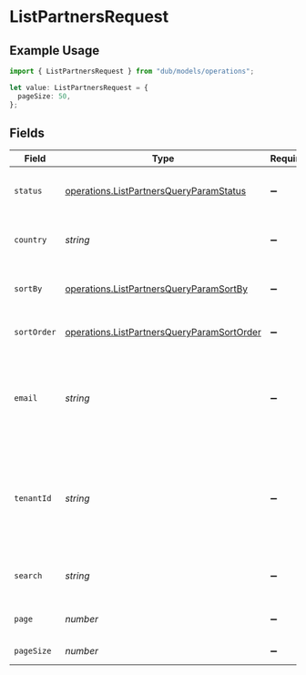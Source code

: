 # ListPartnersRequest

## Example Usage

```typescript
import { ListPartnersRequest } from "dub/models/operations";

let value: ListPartnersRequest = {
  pageSize: 50,
};
```

## Fields

| Field                                                                                                                              | Type                                                                                                                               | Required                                                                                                                           | Description                                                                                                                        | Example                                                                                                                            |
| ---------------------------------------------------------------------------------------------------------------------------------- | ---------------------------------------------------------------------------------------------------------------------------------- | ---------------------------------------------------------------------------------------------------------------------------------- | ---------------------------------------------------------------------------------------------------------------------------------- | ---------------------------------------------------------------------------------------------------------------------------------- |
| `status`                                                                                                                           | [operations.ListPartnersQueryParamStatus](../../models/operations/listpartnersqueryparamstatus.md)                                 | :heavy_minus_sign:                                                                                                                 | A filter on the list based on the partner's `status` field.                                                                        | approved                                                                                                                           |
| `country`                                                                                                                          | *string*                                                                                                                           | :heavy_minus_sign:                                                                                                                 | A filter on the list based on the partner's `country` field.                                                                       | US                                                                                                                                 |
| `sortBy`                                                                                                                           | [operations.ListPartnersQueryParamSortBy](../../models/operations/listpartnersqueryparamsortby.md)                                 | :heavy_minus_sign:                                                                                                                 | The field to sort the partners by. The default is `totalSaleAmount`.                                                               | totalSaleAmount                                                                                                                    |
| `sortOrder`                                                                                                                        | [operations.ListPartnersQueryParamSortOrder](../../models/operations/listpartnersqueryparamsortorder.md)                           | :heavy_minus_sign:                                                                                                                 | The sort order. The default is `desc`.                                                                                             | desc                                                                                                                               |
| `email`                                                                                                                            | *string*                                                                                                                           | :heavy_minus_sign:                                                                                                                 | Filter the partner list based on the partner's `email`. The value must be a string. Takes precedence over `search`.                | panic@thedis.co                                                                                                                    |
| `tenantId`                                                                                                                         | *string*                                                                                                                           | :heavy_minus_sign:                                                                                                                 | Filter the partner list based on the partner's `tenantId`. The value must be a string. Takes precedence over `email` and `search`. | 1K0NM7HCN944PEMZ3CQPH43H8                                                                                                          |
| `search`                                                                                                                           | *string*                                                                                                                           | :heavy_minus_sign:                                                                                                                 | A search query to filter partners by ID, name, email, or link.                                                                     | john                                                                                                                               |
| `page`                                                                                                                             | *number*                                                                                                                           | :heavy_minus_sign:                                                                                                                 | The page number for pagination.                                                                                                    | 1                                                                                                                                  |
| `pageSize`                                                                                                                         | *number*                                                                                                                           | :heavy_minus_sign:                                                                                                                 | The number of items per page.                                                                                                      | 50                                                                                                                                 |